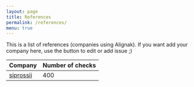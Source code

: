 ```yaml
---
layout: page
title: References
permalink: /references/
menu: true
---
```


This is a list of references (companies using Alignak).
If you want add your company here, use the button to edit or add issue ;)


| Company                                                  | Number of checks |
|----------------------------------------------------------|------------------|
| [siprossii](https://www.siprossii.com)                   | 400              |



  
 
